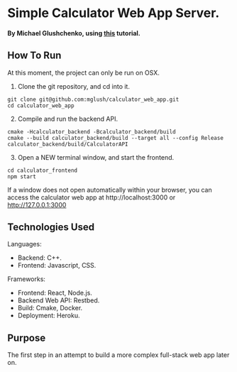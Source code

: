 # Simple Calculator Web App Server.
#### By Michael Glushchenko, using [this](https://www.youtube.com/watch?v=X7sl1cHN_Nc&ab_channel=RezaArjmandi) tutorial.

## How To Run
At this moment, the project can only be run on OSX.
1) Clone the git repository, and cd into it.
~~~
git clone git@github.com:mglush/calculator_web_app.git
cd calculator_web_app
~~~

2) Compile and run the backend API.
~~~
cmake -Hcalculator_backend -Bcalculator_backend/build
cmake --build calculator_backend/build --target all --config Release
calculator_backend/build/CalculatorAPI
~~~

3) Open a NEW terminal window, and start the frontend.
~~~
cd calculator_frontend
npm start
~~~

If a window does not open automatically within your browser, you can access the calculator web app at http://localhost:3000 or http://127.0.0.1:3000

## Technologies Used
Languages:<br />
  - Backend: C++.<br />
  - Frontend: Javascript, CSS.<br />

Frameworks:<br />
  - Frontend: React, Node.js.<br />
  - Backend Web API: Restbed.<br />
  - Build: Cmake, Docker.<br />
  - Deployment: Heroku.<br />

## Purpose
The first step in an attempt to build a more complex full-stack web app later on.
